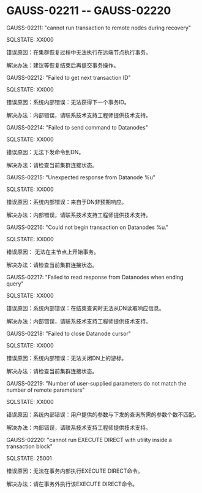 # GAUSS-02211 -- GAUSS-02220

GAUSS-02211: "cannot run transaction to remote nodes during recovery"

SQLSTATE: XX000

错误原因：在集群恢复过程中无法执行在远端节点执行事务。

解决办法：建议等恢复结束后再提交事务操作。

GAUSS-02212: "Failed to get next transaction ID"

SQLSTATE: XX000

错误原因：系统内部错误：无法获得下一个事务ID。

解决办法：内部错误，请联系技术支持工程师提供技术支持。

GAUSS-02214: "Failed to send command to Datanodes"

SQLSTATE: XX000

错误原因：无法下发命令到DN。

解决办法：请检查当前集群连接状态。

GAUSS-02215: "Unexpected response from Datanode %u"

SQLSTATE: XX000

错误原因：系统内部错误：来自于DN非预期响应。

解决办法：内部错误，请联系技术支持工程师提供技术支持。

GAUSS-02216: "Could not begin transaction on Datanodes %u."

SQLSTATE: XX000

错误原因： 无法在主节点上开始事务。

解决办法：请检查当前集群连接状态。

GAUSS-02217: "Failed to read response from Datanodes when ending query"

SQLSTATE: XX000

错误原因：系统内部错误：在结束查询时无法从DN读取响应信息。

解决办法：内部错误，请联系技术支持工程师提供技术支持。

GAUSS-02218: "Failed to close Datanode cursor"

SQLSTATE: XX000

错误原因：系统内部错误：无法关闭DN上的游标。

解决办法：请检查当前集群连接状态。

GAUSS-02219: "Number of user-supplied parameters do not match the number of remote parameters"

SQLSTATE: XX000

错误原因：系统内部错误：用户提供的参数与下发的查询所需的参数个数不匹配。

解决办法：内部错误，请联系技术支持工程师提供技术支持。

GAUSS-02220: "cannot run EXECUTE DIRECT with utility inside a transaction block"

SQLSTATE: 25001

错误原因：无法在事务内部执行EXECUTE DIRECT命令。

解决办法：请在事务外执行该EXECUTE DIRECT命令。
